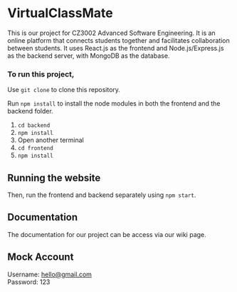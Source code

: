 # VirtualClassMate

This is our project for CZ3002 Advanced Software Engineering. It is an online platform that connects students together and facilitates collaboration between students. It uses React.js as the frontend and Node.js/Express.js as the backend server, with MongoDB as the database.

### To run this project,

Use `git clone` to clone this repository.

Run `npm install` to install the node modules in both the frontend and the backend folder.

1. `cd backend`
2. `npm install`
3. Open another terminal
4. `cd frontend`
5. `npm install`

## Running the website

Then, run the frontend and backend separately using `npm start`.

## Documentation

The documentation for our project can be access via our wiki page.

## Mock Account
Username: hello@gmail.com\
Password: 123
